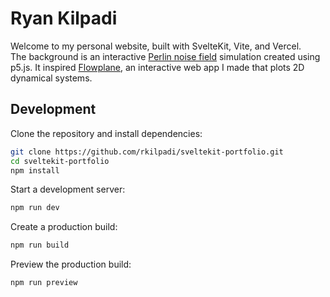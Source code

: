 # Ryan Kilpadi

Welcome to my personal website, built with SvelteKit, Vite, and Vercel.  
The background is an interactive [Perlin noise field](https://en.wikipedia.org/wiki/Perlin_noise) simulation created using p5.js.
It inspired [Flowplane](https://flowplane.vercel.app/), an interactive web app I made that plots 2D dynamical systems.

## Development

Clone the repository and install dependencies:

```bash
git clone https://github.com/rkilpadi/sveltekit-portfolio.git
cd sveltekit-portfolio
npm install
```

Start a development server:

```bash
npm run dev
```

Create a production build:

```bash
npm run build
```

Preview the production build:

```bash
npm run preview
```

